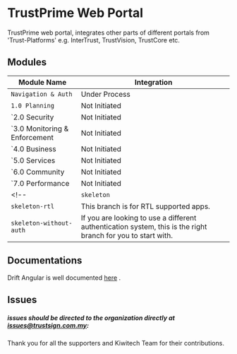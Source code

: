 # TrustPrime Web Portal
TrustPrime web portal, integrates other parts of different portals from 'Trust-Platforms' e.g. InterTrust, TrustVision, TrustCore etc.

## Modules
| Module Name                             | Integration   |
| ---------------------------------- | ------------- |
| `Navigation & Auth`                           | Under Process |
| `1.0 Planning` | Not Initiated |
| `2.0 Security | Not Initiated |
| `3.0 Monitoring & Enforcement | Not Initiated |
| `4.0 Business | Not Initiated |
| `5.0 Services | Not Initiated |
| `6.0 Community | Not Initiated |
| `7.0 Performance | Not Initiated |
<!-- | `skeleton`                         | This branch is for you to kickstart your app with the skeleton with auth (Firebase).  |
| `skeleton-rtl`                     | This branch is for RTL supported apps. |
| `skeleton-without-auth`            | If you are looking to use a different authentication system, this is the right branch for you to start with. | -->

## Documentations

Drift Angular is well documented [here](https://docs-drift-angular.g-axon.work/ "Documentation") .

## Issues
##### issues should be directed to the organization directly at issues@trustsign.com.my:

<!-- * An issue must be related to coding. It should not be a general query. If you have any query, please ask that [here](https://themeforest.net/item/drift-admin-template-html-jquery-and-bootstrap4/23385839/support "Suport for Drift")
* You can request a feature as an issue. We will make this open for voting for other users. So that they can vote and we can build what is in demand.
* While posting an issue be descriptive with the process to replicate the issue. -->

<!-- ## Pull Requests
We appreciate your collaboration. If you build something which you believe could help others in their project. You can make that as a pull request. But make sure that it should be in a genral uses rather then something which is built for a specific project. -->

Thank you for all the supporters and Kiwitech Team for their contributions.
